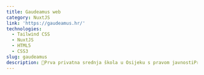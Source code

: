 ```yaml
---
title: Gaudeamus web
category: NuxtJS
link: 'https://gaudeamus.hr/'
technologies:
  - Tailwind CSS
  - NuxtJS
  - HTML5
  - CSS3
slug: gaudeamus
description: Prva privatna srednja škola u Osijeku s pravom javnostiPrva privatna srednja škola u Osijeku s pravom javnosti
---
```

